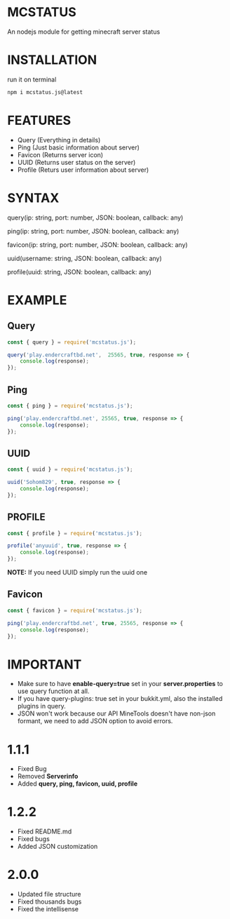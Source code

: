 # MCSTATUS

 An nodejs module for getting minecraft server status

# INSTALLATION

run it on terminal

```sh
npm i mcstatus.js@latest
```

# FEATURES

- Query (Everything in details)
- Ping (Just basic information about server)
- Favicon (Returns server icon)
- UUID (Returns user status on the server)
- Profile (Returs user information about server)

# SYNTAX

query(ip: string, port: number, JSON: boolean, callback: any)

ping(ip: string, port: number, JSON: boolean, callback: any)

favicon(ip: string, port: number, JSON: boolean, callback: any)

uuid(username: string, JSON: boolean, callback: any)

profile(uuid: string, JSON: boolean, callback: any)

# EXAMPLE

## Query

```js
const { query } = require('mcstatus.js');

query('play.endercraftbd.net',  25565, true, response => {
    console.log(response);
});
```

## Ping

```js
const { ping } = require('mcstatus.js');

ping('play.endercraftbd.net', 25565, true, response => {
    console.log(response);
});
```

## UUID

```js
const { uuid } = require('mcstatus.js');

uuid('Sohom829', true, response => {
    console.log(response);
});
```

## PROFILE

```js
const { profile } = require('mcstatus.js');

profile('anyuuid', true, response => {
    console.log(response);
});
```

**NOTE:** If you need UUID simply run the uuid one

## Favicon

```js
const { favicon } = require('mcstatus.js');

ping('play.endercraftbd.net', true, 25565, response => {
    console.log(response);
});
```

# IMPORTANT

- Make sure to have **enable-query=true** set in your **server.properties** to use query function at all.
- If you have query-plugins: true set in your bukkit.yml, also the installed plugins in query.
- JSON won't work because our API MineTools doesn't have non-json formant, we need to add JSON option to avoid errors.

# 1.1.1

- Fixed Bug
- Removed **Serverinfo**
- Added **query, ping, favicon, uuid, profile**

# 1.2.2

- Fixed README.md
- Fixed bugs
- Added JSON customization
# 2.0.0
- Updated file structure
- Fixed thousands bugs
- Fixed the intellisense